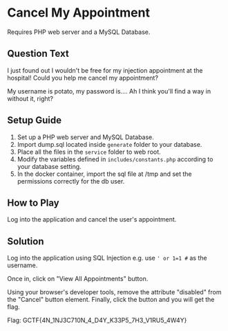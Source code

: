 # Cancel My Appointment
Requires PHP web server and a MySQL Database.

## Question Text
I just found out I wouldn't be free for my injection appointment at the hospital! Could you help me cancel my appointment?

My username is potato, my password is.... Ah I think you'll find a way in without it, right?

## Setup Guide
1. Set up a PHP web server and MySQL Database.
3. Import dump.sql located inside `generate` folder to your database.
3. Place all the files in the `service` folder to web root.
4. Modify the variables defined in `includes/constants.php` according to your database setting.
5. In the docker container, import the sql file at /tmp and set the permissions correctly for the db user.
## How to Play
Log into the application and cancel the user's appointment.

## Solution
Log into the application using SQL Injection e.g. use `' or 1=1 #` as the username.

Once in, click on "View All Appointments" button.

Using your browser's developer tools, remove the attribute "disabled" from the "Cancel" button element.
Finally, click the button and you will get the flag.

Flag: GCTF{4N_1NJ3C710N_4_D4Y_K33P5_7H3_V1RU5_4W4Y}
